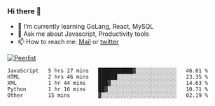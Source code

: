 ### Hi there 👋

- 🌱 I’m currently learning GoLang, React, MySQL
- 💬 Ask me about Javascript, Productivity tools 
- 📫 How to reach me: [Mail](mailto:kvaishak47@gmail.com) or [twitter](https://twitter.com/kvaish4k)

[![Peerlist](https://peerlist-readme-badge.herokuapp.com/api/kvaishak)](https://peerlist.io/kvaishak)

<!--START_SECTION:waka-->

```text
JavaScript   5 hrs 27 mins   ███████████▓░░░░░░░░░░░░░   46.01 %
HTML         2 hrs 46 mins   ██████░░░░░░░░░░░░░░░░░░░   23.35 %
XML          1 hr 44 mins    ███▓░░░░░░░░░░░░░░░░░░░░░   14.63 %
Python       1 hr 16 mins    ██▓░░░░░░░░░░░░░░░░░░░░░░   10.71 %
Other        15 mins         ▓░░░░░░░░░░░░░░░░░░░░░░░░   02.19 %
```

<!--END_SECTION:waka-->
